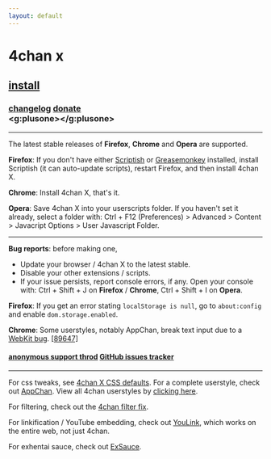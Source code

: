 ```yaml
---
layout: default
---
```


# 4chan x
## [install](https://github.com/aeosynth/4chan-x/raw/stable/4chan_x.user.js)
### [changelog](https://raw.github.com/aeosynth/4chan-x/master/changelog) [donate](https://www.paypal.com/cgi-bin/webscr?cmd=_donations&business=2DBVZBUAM4DHC&lc=US&item_name=Aeosynth&currency_code=USD&bn=PP%2dDonationsBF%3abtn_donate_LG%2egif%3aNonHosted) <div><g:plusone></g:plusone></div>

<hr>

The latest stable releases of **Firefox**, **Chrome** and **Opera** are supported.</p>
**Firefox**: If you don't have either [Scriptish](https://addons.mozilla.org/firefox/addon/scriptish/) or [Greasemonkey](https://addons.mozilla.org/firefox/addon/greasemonkey/) installed,
install Scriptish (it can auto-update scripts), restart Firefox, and then install 4chan X.

**Chrome**: Install 4chan X, that's it.

**Opera**: Save 4chan X into your userscripts folder. If you haven't set it
already, select a folder with: Ctrl + F12 (Preferences) &gt; Advanced &gt;
Content &gt; Javacript Options &gt; User Javascript Folder.

<hr>

**Bug reports**: before making one,

- Update your browser / 4chan X to the latest stable.
- Disable your other extensions / scripts.
- If your issue persists, report console errors, if any. Open your console with: Ctrl + Shift + J on **Firefox** / **Chrome**, Ctrl + Shift + I on **Opera**.

**Firefox**: If you get an error stating <code>localStorage is null</code>, go to <code>about:config</code> and enable <code>dom.storage.enabled</code>.

**Chrome**: Some userstyles, notably AppChan, break text input due to a <a href="https://bugs.webkit.org/show_bug.cgi?id=66216">WebKit bug</a>. <a href="http://code.google.com/p/chromium/issues/detail?id=89647">[89647]</a>

#### [anonymous support throd](http://chat.now.im/x/aeos) [GitHub issues tracker](https://github.com/aeosynth/4chan-x/issues)

<hr>

For css tweaks, see [4chan X CSS defaults](http://userstyles.org/styles/48538/4chan-4chan-x-css-defaults).
For a complete userstyle, check out [AppChan](http://userstyles.org/styles/46162).
View all 4chan userstyles by [clicking here](http://userstyles.org/styles/browse?search_terms=4chan).

For filtering, check out the [4chan filter fix](http://userscripts.org/scripts/show/103818).

For linkification / YouTube embedding, check out [YouLink](http://userscripts.org/scripts/show/107707),
which works on the entire web, not just 4chan.

For exhentai sauce, check out [ExSauce](http://userscripts.org/scripts/show/108810).
